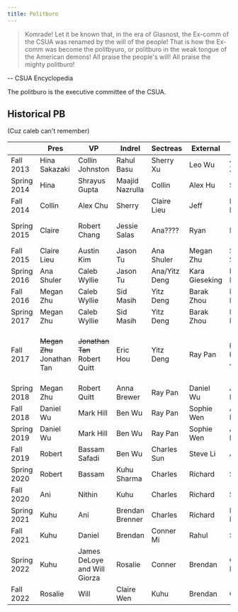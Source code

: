 ```yaml
---
title: Politburo
---
```


> Komrade! Let it be known that, in the era of Glasnost, the Ex-comm of the CSUA was renamed by the will of the people! That is how the Ex-comm was become the politbyuro, or politburo in the weak tongue of the American demons! All praise the people's will! All praise the mighty politburo!

-- CSUA Encyclopedia

The politburo is the executive committee of the CSUA.

## Historical PB

(Cuz caleb can't remember)

|     | Pres | VP  | Indrel | Sectreas | External | Internal | Outreach |
| --- | ---  | --- | ---    | ---      | ---      | ---      | ---      |
|Fall 2013| Hina Sakazaki | Collin Johnston | Rahul Basu | Sherry Xu | Leo Wu | Jeffrey Zhang | Elizabeth Kim
|Spring 2014| Hina | Shrayus Gupta | Maajid Nazrulla | Collin | Alex Hu | Sherry | Kara Gieseking
| Fall 2014 | Collin | Alex Chu | Sherry | Claire Lieu | Jeff | Neil Hegde | Kara |
| Spring 2015 | Claire | Robert Chang | Jessie Salas | Ana???? | Ryan | Megan | Michelle (Not Hsueh)|
|Fall 2015|Claire Lieu|Austin Kim|Jason Tu|Ana Shuler|Megan Zhu|Susanna Souv|Eranda Bregasi|
|Spring 2016|Ana Shuler|Caleb Wyllie|Jason Tu|Ana/Yitz Deng|Kara Gieseking|Michelle Hsueh|Sid Masih|
|Fall 2016|Megan Zhu|Caleb Wyllie|Sid Masih|Yitz Deng|Barak Zhou|Neil Lingarkar|Julie Chen|
|Spring 2017|Megan Zhu|Caleb Wyllie|Sid Masih|Yitz Deng|Barak Zhou|Neil Lingarkar|Michelle Hsueh|
|Fall 2017|~~Megan Zhu~~ Jonathan Tan|~~Jonathan Tan~~ Robert Quitt|Eric Hou|Yitz Deng|Ray Pan|~~Neil Lingarkar~~  Jason Ji|~~Emily Gosti~~ ~~Robert Quitt~~ Jessica Kuo|
|Spring 2018|Megan Zhu|Robert Quitt|Anna Brewer|Ray Pan|Daniel Wu|Arthur Kazantsev|Jessica Kuo|
|Fall 2018|Daniel Wu|Mark Hill|Ben Wu|Ray Pan|Sophie Wen|Ani Nrusimha|Jessica Kuo|
|Spring 2019|Daniel Wu|Mark Hill|Ben Wu|Ray Pan|Sophie Wen|Ani Nrusimha|Robert Quitt|
|Fall 2019|Robert|Bassam Safadi|Ben Wu|Charles Sun|Steve Li|Ani|Catherine Cang
|Spring 2020|Robert|Bassam|Kuhu Sharma|Charles|Richard|Sean|Sahil Gupta
|Fall 2020|Ani|Nithin|Kuhu|Charles|Richard|Sean|Rosalie Fang
|Spring 2021|Kuhu|Ani|Brendan Brenner|Charles|Richard|Madison Bohannan|Rosalie
|Fall 2021|Kuhu|Daniel|Brendan|Conner Mi|Rahul|Sofia|Rosalie
|Spring 2022|Kuhu|James DeLoye and Will Giorza|Rosalie|Conner|Brendan|Giselle Fuchs|Elana Ho
|Fall 2022|Rosalie|Will|Claire Wen|Kuhu|Brendan|Giselle|Elana
